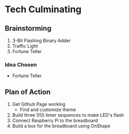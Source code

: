 # Tech Culminating

## Brainstorming
1. 3-Bit Flashing Binary Adder
2. Traffic Light
3. Fortune Teller

### Idea Chosen
* Fortune Teller

## Plan of Action
1. Get Github Page working
    * Find and customize theme
2. Build three 555 timer sequences to make LED's flash
3. Connect Raspberry Pi to the breadboard
4. Build a box for the breadboard using OnShape
